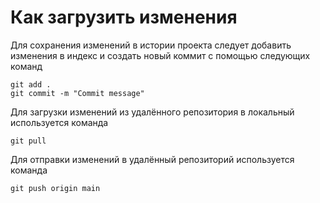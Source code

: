 # Как загрузить изменения
Для сохранения изменений в истории проекта следует добавить изменения в индекс и создать новый коммит с помощью следующих команд

    git add .
    git commit -m "Commit message" 

Для загрузки изменений из удалённого репозитория в локальный используется команда

    git pull

Для отправки изменений в удалённый репозиторий используется команда

    git push origin main
